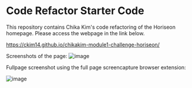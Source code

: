 # Code Refactor Starter Code

This repository contains Chika Kim's code refactoring of the Horiseon homepage.
Please access the webpage in the link below.

https://ckim14.github.io/chikakim-module1-challenge-horiseon/

Screenshots of the page:
![image](https://user-images.githubusercontent.com/100256384/156936803-dffe7186-c00b-44ad-bb57-22bee59bc3ad.png)

Fullpage screenshot using the full page screencapture browser extension:

![image](https://user-images.githubusercontent.com/100256384/156936734-602ef7fe-5ee2-403d-bae4-7207a9fa945f.png)


